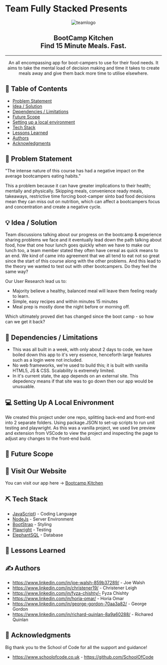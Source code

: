# Team Fully Stacked Presents

<p align="center">
  <img src="https://i.postimg.cc/bNtQCg27/logo.png" alt="teamlogo">
</p>

<h2 align="center"> BootCamp Kitchen <br> Find 15 Minute Meals. Fast. </h2>

---

<p align="center"> 
An all encompassing app for boot-campers to use for their food needs. It aims to take the mental load of decision making and time it takes to create meals away and give them back more time to utilise elsewhere.
</p>

## 📝 Table of Contents

- [Problem Statement](#problem_statement)
- [Idea / Solution](#idea)
- [Dependencies / Limitations](#limitations)
- [Future Scope](#future_scope)
- [Setting up a local environment](#getting_started)
- [Tech Stack](#tech_stack)
- [Lessons Learned](#lessons_learned)
- [Authors](#authors)
- [Acknowledgments](#acknowledgments)

## 🧐 Problem Statement <a name = "problem_statement"></a>

"The intense nature of this course has had a negative impact on the average bootcampers eating habits."

This a problem because it can have greater implications to their health; mentally and physically. Skipping meals, convenience ready meals, takeaways, restrictive time forcing boot-camper sinto bad food decisions mean they can miss out on nutrition, which can affect a bootcampers focus and concentration and create a negative cycle.

## 💡 Idea / Solution <a name = "idea"></a>

Team discussions talking about our progress on the bootcamp & experience sharing problems we face and it eventually lead down the path talking about food, how that one hour lunch goes quickly when we have to make our lunch too, a team member stated they often have cereal as quick means to an end. We kind of came into agreement that we all tend to eat not so great since the start of this course along with the other problems. And this lead to the theory we wanted to test out with other bootcampers. Do they feel the same way?

Our User Research lead us to:

- Majority believe a healthy, balanced meal will leave them feeling ready to learn.
- Simple, easy recipes and within minutes 15 minutes
- Meal prep is mostly done the night before or morning off.

Which ultimately proved diet has changed since the boot camp - so how can we get it back?

## 🛑 Dependencies / Limitations <a name = "limitations"></a>

- This was all built in a week, with only about 2 days to code, we have boiled down this app to it's very essence, henceforth large features such as a login were not included.
- No web frameworks, we're used to build this; it is built with vanilla HTML5, JS & CSS. Scalability is extremely limited.
- In it's current state, the app depends on an external site. This depedency means if that site was to go down then our app would be unusuable.

## 💻 Setting Up A Local Enivronment <a name = "getting_started"></a>

We created this project under one repo, splitting back-end and front-end into 2 separate folders. Using package.JSON to set-up scripts to run unit testing and playwright. As this was a vanilla project, we used live preview and extension from VSCode to view the project and inspecting the page to adjust any changes to the front-end build.

## 🚀 Future Scope <a name = "future_scope"></a>



## 🏁 Visit Our Website <a name = "vist_our_website"></a>

You can visit our app here -> <a href="https://bc15-w8-project-front-end-fully-stacked.vercel.app">Bootcamp Kitchen</a>

## ⛏️ Tech Stack <a name = "tech_stack"></a>

- [JavaScript](https://www.javascript.com/)) - Coding Language
- [NodeJs](https://nodejs.org/en/) - Server Environment
- [BootStrap](https://getbootstrap.com/) - Styling
- [Plawright](https://playwright.dev/) - Testing
- [ElephantSQL](https://www.postgresql.org) - Database

## 🏫 Lessons Learned <a name = "lessons_learned"></a>

## ✍️ Authors <a name = "authors"></a>

- https://www.linkedin.com/in/joe-walsh-859b37289/ - Joe Walsh
- https://www.linkedin.com/in/christener19/ - Christener Leigh
- https://www.linkedin.com/in/fyza-chishty/- Fyza Chishty
- https://www.linkedin.com/in/horia-omar/ - Horia Omar
- https://www.linkedin.com/in/george-gordon-70aa3a82/ - George Gordon
- https://www.linkedin.com/in/richard-quinlan-8a9a60288/ - Richared Quinlan

## 🎉 Acknowledgments <a name = "acknowledgments"></a>

Big thank you to the School of Code for all the support and guidance!

- https://www.schoolofcode.co.uk - https://github.com/SchoolOfCode
